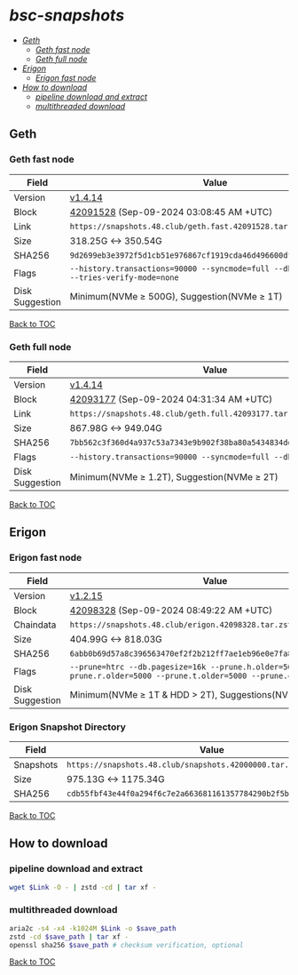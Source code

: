 # *bsc-snapshots*


- *[Geth](#geth)*
    - *[Geth fast node](#geth-fast-node)*
    - *[Geth full node](#geth-full-node)*
- *[Erigon](#erigon)*
    - *[Erigon fast node](#erigon-fast-node)*
- *[How to download](#how-to-download)*
    - *[pipeline download and extract](#pipeline-download-and-extract)*
    - *[multithreaded download](#multithreaded-download)*

## Geth
### Geth fast node

| Field |Value |
| --- | --- |
| Version | [v1.4.14](https://github.com/bnb-chain/bsc/releases/tag/v1.4.14) |
| Block | [42091528](https://bscscan.com/block/42091528) (Sep-09-2024 03:08:45 AM +UTC) |
| Link | `https://snapshots.48.club/geth.fast.42091528.tar.zst` |
| Size | 318.25G <-> 350.54G |
| SHA256 | `9d2699eb3e3972f5d1cb51e976867cf1919cda46d496600dffd3f6494e65dd60` |
| Flags | `--history.transactions=90000 --syncmode=full --db.engine=pebble --tries-verify-mode=none` |
| Disk Suggestion | Minimum(NVMe ≥ 500G), Suggestion(NVMe ≥ 1T) |

[Back to TOC](#bsc-snapshots)

### Geth full node

| Field |Value |
| --- | --- |
| Version | [v1.4.14](https://github.com/bnb-chain/bsc/releases/tag/v1.4.14) |
| Block | [42093177](https://bscscan.com/block/42093177) (Sep-09-2024 04:31:34 AM +UTC) |
| Link | `https://snapshots.48.club/geth.full.42093177.tar.zst` |
| Size | 867.98G <-> 949.04G |
| SHA256 | `7bb562c3f360d4a937c53a7343e9b902f38ba80a5434834dd2213fe9d53da28d` |
| Flags | `--history.transactions=90000 --syncmode=full --db.engine=pebble` |
| Disk Suggestion | Minimum(NVMe ≥ 1.2T), Suggestion(NVMe ≥ 2T) |

[Back to TOC](#bsc-snapshots)

## Erigon
### Erigon fast node

| Field |Value |
| --- | --- |
| Version | [v1.2.15](https://github.com/node-real/bsc-erigon/releases/tag/v1.2.15) |
| Block | [42098328](https://bscscan.com/block/42098328) (Sep-09-2024 08:49:22 AM +UTC) |
| Chaindata | `https://snapshots.48.club/erigon.42098328.tar.zst` |
| Size | 404.99G <-> 818.03G |
| SHA256 | `6abb0b69d57a8c396563470ef2f2b212ff7ae1eb96e0e7fa8b89813a3593b1b7` |
| Flags | `--prune=htrc --db.pagesize=16k --prune.h.older=5000 --prune.r.older=5000 --prune.t.older=5000 --prune.c.older=5000` |
| Disk Suggestion | Minimum(NVMe ≥ 1T & HDD > 2T), Suggestions(NVMe ≥ 4T) |

### Erigon Snapshot Directory

| Field |Value |
| --- | --- |
| Snapshots | `https://snapshots.48.club/snapshots.42000000.tar.zst` |
| Size | 975.13G <-> 1175.34G |
| SHA256 | `cdb55fbf43e44f0a294f6c7e2a663681161357784290b2f5bceb337d24f75c70` |

[Back to TOC](#bsc-snapshots)

## How to download
### pipeline download and extract

```bash
wget $Link -O - | zstd -cd | tar xf -
```

### multithreaded download

```bash
aria2c -s4 -x4 -k1024M $Link -o $save_path
zstd -cd $save_path | tar xf -
openssl sha256 $save_path # checksum verification, optional
```

[Back to TOC](#bsc-snapshots)
